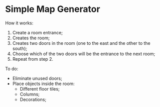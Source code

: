 Simple Map Generator
====================

How it works:
1. Create a room entrance;
2. Creates the room;
3. Creates two doors in the room (one to the east and the other to the south);
4. Choose which of the two doors will be the entrance to the next room;
5. Repeat from step 2.

To do: 
* Eliminate unused doors;
* Place objects inside the room:
  - Different floor tiles;
  - Columns;
  - Decorations;
